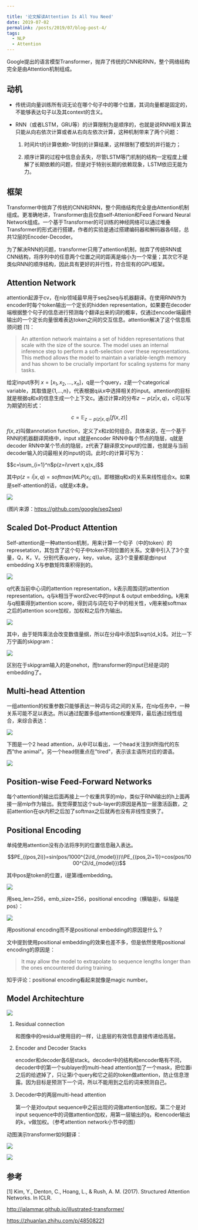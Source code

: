 ```yaml
---

title: '论文解读Attention Is All You Need'
date: 2019-07-02
permalink: /posts/2019/07/blog-post-4/
tags:
  - NLP
  - Attention
---
```


Google提出的语言模型Transformer，抛弃了传统的CNN和RNN，整个网络结构完全是由Attention机制组成。



## 动机

- 传统词向量训练所有词无论在哪个句子中的哪个位置，其词向量都是固定的，不能够表达句子以及其context的含义。

- RNN（或者LSTM，GRU等）的计算限制为是顺序的，也就是说RNN相关算法只能从向右依次计算或者从右向左依次计算，这种机制带来了两个问题：

  1. 时间片t的计算依赖t-1时刻的计算结果，这样限制了模型的并行能力；

  2. 顺序计算的过程中信息会丢失，尽管LSTM等门机制的结构一定程度上缓解了长期依赖的问题，但是对于特别长期的依赖现象，LSTM依旧无能为力。



## 框架

Transformer中抛弃了传统的CNN和RNN，整个网络结构完全是由Attention机制组成。更准确地讲，Transformer由且仅由self-Attenion和Feed Forward Neural Network组成。一个基于Transformer的可训练的神经网络可以通过堆叠Transformer的形式进行搭建，作者的实验是通过搭建编码器和解码器各6层，总共12层的Encoder-Decoder。



为了解决RNN的问题，transformer只用了attention机制，抛弃了传统RNN或CNN结构，将序列中的任意两个位置之间的距离是缩小为一个常量；其次它不是类似RNN的顺序结构，因此具有更好的并行性，符合现有的GPU框架。



## Attention Network

attention起源于cv，在nlp领域最早用于seq2seq与机器翻译。在使用RNN作为encoder时每个token输出一个定长的hidden representation，如果要在decoder端根据整个句子的信息进行预测每个翻译出来的词的概率，仅通过encoder端最终输出的一个定长向量很难表达token之间的交互信息。attention解决了这个信息瓶颈问题 [1]：

> An attention network maintains a set of hidden representations that scale with the size of the source. The model uses an internal inference step to perform a soft-selection over these representations. This method allows the model to maintain a variable-length memory and has shown to be crucially important for scaling systems for many tasks.

给定input序列 $x=[x_1, x_2, ..., x_n]$，q是一个query，z是一个categorical variable，其取值是{1,...,n}，代表根据q从x中选择相关的input。attention的目标就是根据q和x的信息生成一个上下文c。通过计算z的分布$z\sim p(z\rvert x, q)$，c可以写为期望的形式：

$$c=\mathbb{E}_{z\sim p(z\rvert x,q)}[f(x,z)]$$

$f(x,z)$叫做annotation function，定义了x和z如何组合。具体来说，在一个基于RNN的机器翻译网络中，input x就是encoder RNN中每个节点的隐层，q就是decoder RNN中某个节点的隐层，z代表了翻译原文input的位置，也就是与当前decoder输入的词最相关的input的词。此时c的计算可写为：

$$c=\sum_{i=1}^n$p(z=i\rvert x,q)x_i$$

其中$p(z=i\rvert x,q)=softmax(MLP(x_i; q))$。即根据q和x的关系来线性组合x。如果是self-attention的话，q就是x本身。

![](https://camo.githubusercontent.com/a3c087bfca2eb44553f284ac13b19ccc27a333ed/68747470733a2f2f332e62702e626c6f6773706f742e636f6d2f2d3350626a5f64767430566f2f562d71652d4e6c365035492f41414141414141414251632f7a305f365774565774764152744d6b3069395f41744c6579794779563641493477434c63422f73313630302f6e6d742d6d6f64656c2d666173742e676966)

(图片来源：https://github.com/google/seq2seq)

## Scaled Dot-Product Attention

Self-attention是一种attention机制，用来计算一个句子（中的token）的represetation，其包含了这个句子中token不同位置的关系。文章中引入了3个变量，Q，K，V。分别代表query，key，value。这3个变量都是由input embedding X与参数矩阵乘积得到的。

![](https://jasonyanglu.github.io/images/2019-07-02-blog-post-4.assets/0.png)

q代表当前中心词的attention representation，k表示周围词的attention representation。q与k相当于word2vec中的input & output embedding。k用来与q相乘得到attention score，得到词与词在句子中的相关性，v用来被softmax之后的attention score加权，加权和之后作为输出。

![](https://jasonyanglu.github.io/images/2019-07-02-blog-post-4.assets/1.png)

其中，由于矩阵乘法会改变数值量纲，所以在分母中添加$\sqrt{d_k}$。对比一下万宁画的skipgram：

![](https://jasonyanglu.github.io/images/2019-07-02-blog-post-4.assets/2.png)

区别在于skipgram输入的是onehot，而transformer的input已经是词的embedding了。

## Multi-head Attention

一组attention的权重参数只能够表达一种词与词之间的关系，在nlp任务中，一种关系可能不足以表达。所以通过配置多组attention权重矩阵，最后通过线性组合，来综合表达：

![](https://jasonyanglu.github.io/images/2019-07-02-blog-post-4.assets/3.png)

下图是一个2 head attention，从中可以看出，一个head关注到it所指代的东西"the animal"。另一个head侧重点在"tired"，表示该主语所对应的谓语。

![](https://jasonyanglu.github.io/images/2019-07-02-blog-post-4.assets/4.png)

## Position-wise Feed-Forward Networks

每个attention的输出后面再接上一个权重共享的mlp，类似于RNN输出的h上面再接一层mlp作为输出。我觉得要加这个sub-layer的原因是再加一层激活函数，之前attention在qk内积之后加了softmax之后就再也没有非线性变换了。

## Positional Encoding

单纯使用attention没有办法将序列的位置信息融入表达。

$$PE_{(pos,2i)}=sin(pos/1000^{2i/d_{model}})\\PE_{(pos,2i+1)}=cos(pos/1000^{2i/d_{model}})$$

其中pos是token的位置，i是第i维embedding。

![](https://jasonyanglu.github.io/images/2019-07-02-blog-post-4.assets/5.png)

用seq_len=256，emb_size=256，positional encoding（横轴是i，纵轴是pos）：

![](https://jasonyanglu.github.io/images/2019-07-02-blog-post-4.assets/6.png)

用positional encoding而不是positional embedding的原因是什么？

文中提到使用positional embedding的效果也差不多，但是依然使用positional encoding的原因是：

> It may allow the model to extrapolate to sequence lengths longer than the ones encountered during training.

知乎评论：positional encoding看起来就像是magic number。

## Model Architechture

![](https://jasonyanglu.github.io/images/2019-07-02-blog-post-4.assets/7.png)

1. Residual connection

   和图像中的residual使用目的一样，让底层的有效信息直接传递给高层。

2. Encoder and Decoder Stacks

   encoder和decoder各6层stack。decoder中的结构和encoder略有不同，decoder中的第一个sublayer的multi-head attention加了一个mask，把位置i之后的给遮掉了，只让第i个query和它之前的token做attention，防止信息泄露。因为目标是预测下一个词，所以不能用到之后的词来预测自己。

3. Decoder中的两层multi-head attention

   第一个是对output sequence中之前出现的词做attention加权。第二个是对input sequence中的词做attention加权，用第一层输出的q，和encoder输出的k，v做加权。（参考attention network小节中的图）

   

动图演示transformer如何翻译：

![](http://jalammar.github.io/images/t/transformer_decoding_1.gif)

![](http://jalammar.github.io/images/t/transformer_decoding_2.gif)



## 参考

[1] Kim, Y., Denton, C., Hoang, L., & Rush, A. M. (2017). Structured Attention Networks. In ICLR.

http://jalammar.github.io/illustrated-transformer/

https://zhuanlan.zhihu.com/p/48508221